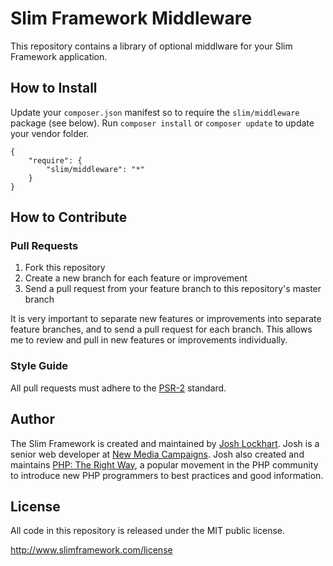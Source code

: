 # Slim Framework Middleware

This repository contains a library of optional middlware for your
Slim Framework application.

## How to Install

Update your `composer.json` manifest so to require the `slim/middleware` package (see below).
Run `composer install` or `composer update` to update your vendor folder.

    {
        "require": {
            "slim/middleware": "*"
        }
    }

## How to Contribute

### Pull Requests

1. Fork this repository
2. Create a new branch for each feature or improvement
3. Send a pull request from your feature branch to this repository's master branch

It is very important to separate new features or improvements into separate feature branches, and to send a pull
request for each branch. This allows me to review and pull in new features or improvements individually.

### Style Guide

All pull requests must adhere to the [PSR-2](https://github.com/php-fig/fig-standards/blob/master/accepted/PSR-2-coding-style-guide.md) standard.

## Author

The Slim Framework is created and maintained by [Josh Lockhart](https://www.joshlockhart.com). Josh is a senior
web developer at [New Media Campaigns](http://www.newmediacampaigns.com/). Josh also created and maintains
[PHP: The Right Way](http://www.phptherightway.com/), a popular movement in the PHP community to introduce new
PHP programmers to best practices and good information.

## License

All code in this repository is released under the MIT public license.

<http://www.slimframework.com/license>

